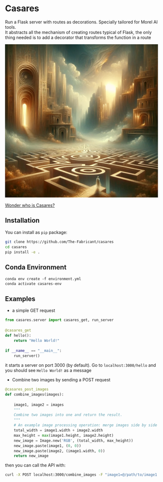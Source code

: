 # Casares

Run a Flask server with routes as decorations. Specially tailored for Morel AI tools.  
It abstracts all the mechanism of creating routes typical of Flask, the only thing needed is to add a decorator that transforms the function in a route

![Casares](/images/casares.jpg)

[Wonder who is Casares?](https://en.wikipedia.org/wiki/Adolfo_Bioy_Casares)


## Installation

You can install as `pip` package:

```bash
git clone https://github.com/The-Fabricant/casares
cd casares
pip install -e .
```



## Conda Environment
```
conda env create -f environment.yml
conda activate casares-env
```

## Examples

- a simple GET request

```python
from casares.server import casares_get, run_server

@casares_get
def hello():
    return "Hello World!"

if __name__ == "__main__":
    run_server()
```

it starts a server on port 3000 (by default). Go to `localhost:3000/hello` and you should see `Hello World!` as a message

- Combine two images by sending a POST request

```python
@casares_post_images
def combine_images(images):

    image1, image2 = images
    """
    Combine two images into one and return the result.
    """
    # An example image processing operation: merge images side by side
    total_width = image1.width + image2.width
    max_height = max(image1.height, image2.height)
    new_image = Image.new('RGB', (total_width, max_height))
    new_image.paste(image1, (0, 0))
    new_image.paste(image2, (image1.width, 0))
    return new_image
```

then you can call the API with:

```bash
curl -X POST localhost:3000/combine_images -F "image1=@/path/to/image1.png" -F "image2=@/path/to/image2.png" --output "/path/to/output.jpg"
```